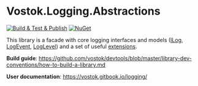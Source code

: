 # Vostok.Logging.Abstractions

[![Build & Test & Publish](https://github.com/vostok/logging.abstractions/actions/workflows/ci.yml/badge.svg)](https://github.com/vostok/logging.abstractions/actions/workflows/ci.yml)
[![NuGet](https://img.shields.io/nuget/v/Vostok.Logging.Abstractions.svg)](https://www.nuget.org/packages/Vostok.Logging.Abstractions/)


This library is a facade with core logging interfaces and models ([ILog](Vostok.Logging.Abstractions/ILog.cs), [LogEvent](Vostok.Logging.Abstractions/LogEvent.cs), [LogLevel](Vostok.Logging.Abstractions/LogLevel.cs)) and a set of useful [extensions](Vostok.Logging.Abstractions/Extensions).


**Build guide**: https://github.com/vostok/devtools/blob/master/library-dev-conventions/how-to-build-a-library.md

**User documentation**: https://vostok.gitbook.io/logging/
